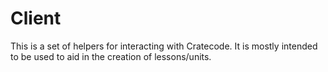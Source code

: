 # Client
This is a set of helpers for interacting with Cratecode. It is mostly intended to be used to aid in the creation of lessons/units.